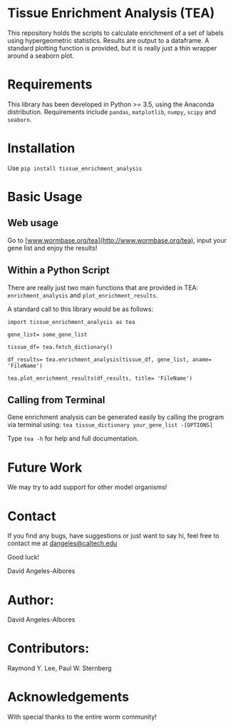 Tissue Enrichment Analysis (TEA)
================================

This repository holds the scripts to calculate enrichment of a set of labels using hypergeometric statistics. Results are output to a dataframe. A standard plotting function is provided, but it is really just a thin wrapper around a seaborn plot.

Requirements
============

This library has been developed in Python &gt;= 3.5, using the Anaconda distribution. Requirements include `pandas`, `matplotlib`, `numpy`, `scipy` and `seaborn`.

Installation
============

Use `pip install tissue_enrichment_analysis`

Basic Usage
===========

Web usage
---------

Go to [www.wormbase.org/tea](http://www.wormbase.org/tea), input your gene list and enjoy the results!

Within a Python Script
----------------------

There are really just two main functions that are provided in TEA: `enrichment_analysis` and `plot_enrichment_results`.

A standard call to this library would be as follows:

`import tissue_enrichment_analysis as tea`

`gene_list= some_gene_list`

`tissue_df= tea.fetch_dictionary()`

`df_results= tea.enrichment_analysis(tissue_df, gene_list, aname= 'FileName')`

`tea.plot_enrichment_results(df_results, title= 'FileName')`

Calling from Terminal
---------------------

Gene enrichment analysis can be generated easily by calling the program via terminal using: `tea tissue_dictionary your_gene_list -[OPTIONS]`

Type `tea -h` for help and full documentation.

Future Work
===========

We may try to add support for other model organisms!

Contact
=======

If you find any bugs, have suggestions or just want to say hi, feel free to contact me at <dangeles@caltech.edu>

Good luck!

David Angeles-Albores

Author:
=======

David Angeles-Albores

Contributors:
=============

Raymond Y. Lee, Paul W. Sternberg

Acknowledgements
================

With special thanks to the entire worm community!
